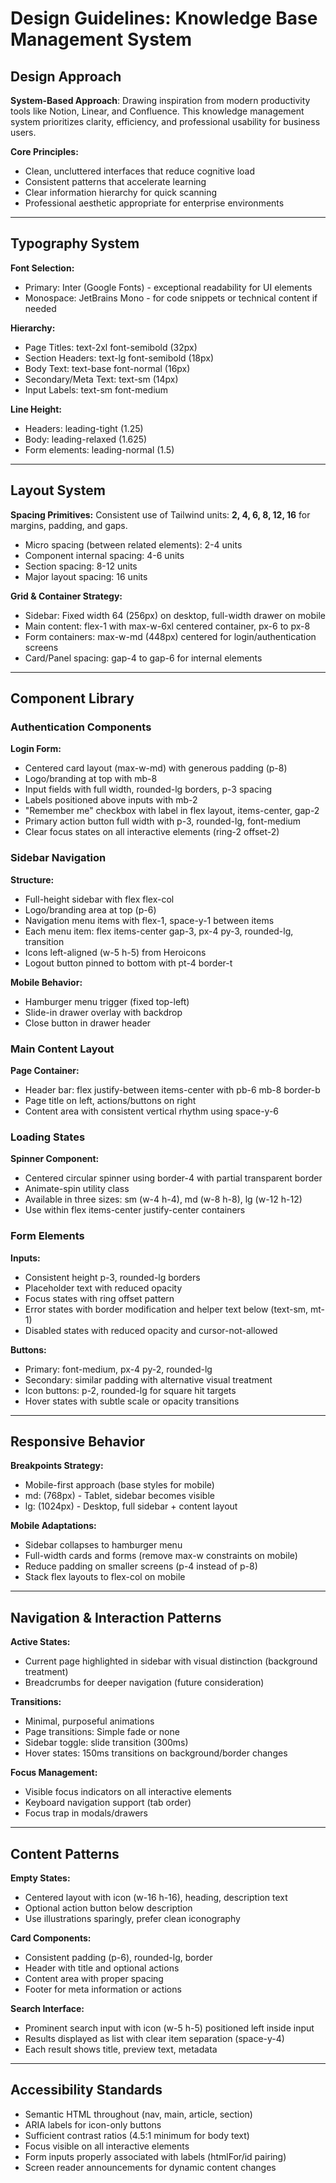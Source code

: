 # Design Guidelines: Knowledge Base Management System

## Design Approach
**System-Based Approach**: Drawing inspiration from modern productivity tools like Notion, Linear, and Confluence. This knowledge management system prioritizes clarity, efficiency, and professional usability for business users.

**Core Principles:**
- Clean, uncluttered interfaces that reduce cognitive load
- Consistent patterns that accelerate learning
- Clear information hierarchy for quick scanning
- Professional aesthetic appropriate for enterprise environments

---

## Typography System

**Font Selection:**
- Primary: Inter (Google Fonts) - exceptional readability for UI elements
- Monospace: JetBrains Mono - for code snippets or technical content if needed

**Hierarchy:**
- Page Titles: text-2xl font-semibold (32px)
- Section Headers: text-lg font-semibold (18px)
- Body Text: text-base font-normal (16px)
- Secondary/Meta Text: text-sm (14px)
- Input Labels: text-sm font-medium

**Line Height:**
- Headers: leading-tight (1.25)
- Body: leading-relaxed (1.625)
- Form elements: leading-normal (1.5)

---

## Layout System

**Spacing Primitives:**
Consistent use of Tailwind units: **2, 4, 6, 8, 12, 16** for margins, padding, and gaps.
- Micro spacing (between related elements): 2-4 units
- Component internal spacing: 4-6 units
- Section spacing: 8-12 units
- Major layout spacing: 16 units

**Grid & Container Strategy:**
- Sidebar: Fixed width 64 (256px) on desktop, full-width drawer on mobile
- Main content: flex-1 with max-w-6xl centered container, px-6 to px-8
- Form containers: max-w-md (448px) centered for login/authentication screens
- Card/Panel spacing: gap-4 to gap-6 for internal elements

---

## Component Library

### Authentication Components

**Login Form:**
- Centered card layout (max-w-md) with generous padding (p-8)
- Logo/branding at top with mb-8
- Input fields with full width, rounded-lg borders, p-3 spacing
- Labels positioned above inputs with mb-2
- "Remember me" checkbox with label in flex layout, items-center, gap-2
- Primary action button full width with p-3, rounded-lg, font-medium
- Clear focus states on all interactive elements (ring-2 offset-2)

### Sidebar Navigation

**Structure:**
- Full-height sidebar with flex flex-col
- Logo/branding area at top (p-6)
- Navigation menu items with flex-1, space-y-1 between items
- Each menu item: flex items-center gap-3, px-4 py-3, rounded-lg, transition
- Icons left-aligned (w-5 h-5) from Heroicons
- Logout button pinned to bottom with pt-4 border-t

**Mobile Behavior:**
- Hamburger menu trigger (fixed top-left)
- Slide-in drawer overlay with backdrop
- Close button in drawer header

### Main Content Layout

**Page Container:**
- Header bar: flex justify-between items-center with pb-6 mb-8 border-b
- Page title on left, actions/buttons on right
- Content area with consistent vertical rhythm using space-y-6

### Loading States

**Spinner Component:**
- Centered circular spinner using border-4 with partial transparent border
- Animate-spin utility class
- Available in three sizes: sm (w-4 h-4), md (w-8 h-8), lg (w-12 h-12)
- Use within flex items-center justify-center containers

### Form Elements

**Inputs:**
- Consistent height p-3, rounded-lg borders
- Placeholder text with reduced opacity
- Focus states with ring offset pattern
- Error states with border modification and helper text below (text-sm, mt-1)
- Disabled states with reduced opacity and cursor-not-allowed

**Buttons:**
- Primary: font-medium, px-4 py-2, rounded-lg
- Secondary: similar padding with alternative visual treatment
- Icon buttons: p-2, rounded-lg for square hit targets
- Hover states with subtle scale or opacity transitions

---

## Responsive Behavior

**Breakpoints Strategy:**
- Mobile-first approach (base styles for mobile)
- md: (768px) - Tablet, sidebar becomes visible
- lg: (1024px) - Desktop, full sidebar + content layout

**Mobile Adaptations:**
- Sidebar collapses to hamburger menu
- Full-width cards and forms (remove max-w constraints on mobile)
- Reduce padding on smaller screens (p-4 instead of p-8)
- Stack flex layouts to flex-col on mobile

---

## Navigation & Interaction Patterns

**Active States:**
- Current page highlighted in sidebar with visual distinction (background treatment)
- Breadcrumbs for deeper navigation (future consideration)

**Transitions:**
- Minimal, purposeful animations
- Page transitions: Simple fade or none
- Sidebar toggle: slide transition (300ms)
- Hover states: 150ms transitions on background/border changes

**Focus Management:**
- Visible focus indicators on all interactive elements
- Keyboard navigation support (tab order)
- Focus trap in modals/drawers

---

## Content Patterns

**Empty States:**
- Centered layout with icon (w-16 h-16), heading, description text
- Optional action button below description
- Use illustrations sparingly, prefer clean iconography

**Card Components:**
- Consistent padding (p-6), rounded-lg, border
- Header with title and optional actions
- Content area with proper spacing
- Footer for meta information or actions

**Search Interface:**
- Prominent search input with icon (w-5 h-5) positioned left inside input
- Results displayed as list with clear item separation (space-y-4)
- Each result shows title, preview text, metadata

---

## Accessibility Standards

- Semantic HTML throughout (nav, main, article, section)
- ARIA labels for icon-only buttons
- Sufficient contrast ratios (4.5:1 minimum for body text)
- Focus visible on all interactive elements
- Form inputs properly associated with labels (htmlFor/id pairing)
- Screen reader announcements for dynamic content changes